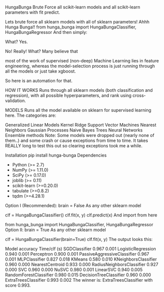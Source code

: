 HungaBunga
Brute Force all scikit-learn models and all scikit-learn parameters with fit predict.

Lets brute force all sklearn models with all of sklearn parameters! Ahhh Hunga Bunga!!
from hunga_bunga import HungaBungaClassifier, HungaBungaRegressor
And then simply:


What?
Yes.

No! Really! What?
Many believe that

most of the work of supervised (non-deep) Machine Learning lies in feature engineering, whereas the model-selection process is just running through all the models or just take xgboost.

So here is an automation for that.

HOW IT WORKS
Runs through all sklearn models (both classification and regression), with all possible hyperparameters, and rank using cross-validation.

MODELS
Runs all the model available on sklearn for supervised learning here. The categories are:

Generalized Linear Models
Kernel Ridge
Support Vector Machines
Nearest Neighbors
Gaussian Processes
Naive Bayes
Trees
Neural Networks
Ensemble methods
Note: Some models were dropped out (nearly none of them..) and some crash or cause exceptions from time to time. It takes REALLY long to test this out so clearing exceptions took me a while.

Installation
pip install hunga-bunga
Dependencies


- Python (>= 2.7)
- NumPy (>= 1.11.0)
- SciPy (>= 0.17.0)
- joblib (>= 0.11)
- scikit-learn (>=0.20.0)
- tabulate (>=0.8.2)
- tqdm (>=4.28.1)

Option I (Recommended): brain = False
As any other sklearn model

clf = HungaBungaClassifier()
clf.fit(x, y)
clf.predict(x)
And import from here

from hunga_bunga import HungaBungaClassifier, HungaBungaRegressor
Option II: brain = True
As any other sklearn model

clf = HungaBungaClassifier(brain=True)
clf.fit(x, y)
The output looks this:

Model	accuracy	Time/clf (s)
SGDClassifier	0.967	0.001
LogisticRegression	0.940	0.001
Perceptron	0.900	0.001
PassiveAggressiveClassifier	0.967	0.001
MLPClassifier	0.827	0.018
KMeans	0.580	0.010
KNeighborsClassifier	0.960	0.000
NearestCentroid	0.933	0.000
RadiusNeighborsClassifier	0.927	0.000
SVC	0.960	0.000
NuSVC	0.980	0.001
LinearSVC	0.940	0.005
RandomForestClassifier	0.980	0.015
DecisionTreeClassifier	0.960	0.000
ExtraTreesClassifier	0.993	0.002
The winner is: ExtraTreesClassifier with score 0.993.
